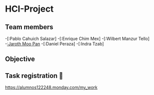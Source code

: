 # HCI-Project

## Team members
-[:Pablo Cahuich Salazar]
-[:Enrique Chim Mex]
-[:Wilbert Manzur Tello]
-[:Jaroth Moo Pan](https://github.com/Jarotho/HCI-Project/tree/First-delivery/Team-members/Jaroth_Moo)
-[:Daniel Peraza]
-[:Indra Tzab]

## Objective

## Task registration :bookmark_tabs:

https://alumnos122248.monday.com/my_work
